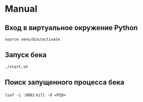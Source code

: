 # Manual

## Вход в виртуальное окружение Python
`source venv/bin/activate`

## Запуск бека
`./start.sh`

## Поиск запущенного процесса бека
`lsof -i :8081`
`kill -9 <PID>`

